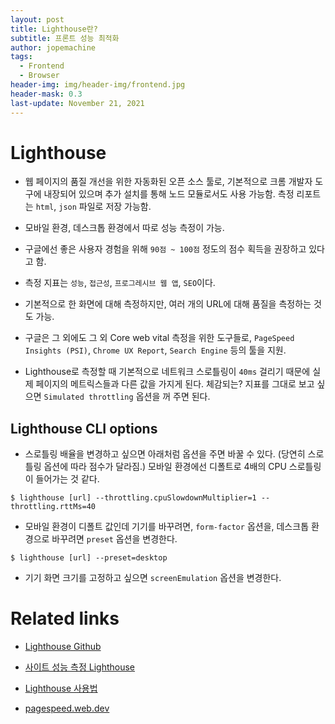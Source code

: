 ```yaml
---
layout: post
title: Lighthouse란?
subtitle: 프론트 성능 최적화
author: jopemachine
tags:
  - Frontend
  - Browser
header-img: img/header-img/frontend.jpg
header-mask: 0.3
last-update: November 21, 2021
---
```


# Lighthouse

- 웹 페이지의 품질 개선을 위한 자동화된 오픈 소스 툴로, 기본적으로 크롬 개발자 도구에 내장되어 있으며 추가 설치를 통해 노드 모듈로서도 사용 가능함. 측정 리포트는 `html`, `json` 파일로 저장 가능함.

- 모바일 환경, 데스크톱 환경에서 따로 성능 측정이 가능.

- 구글에선 좋은 사용자 경험을 위해 `90점 ~ 100점` 정도의 점수 획득을 권장하고 있다고 함.

- 측정 지표는 `성능`, `접근성`, `프로그레시브 웹 앱`, `SEO`이다.

- 기본적으로 한 화면에 대해 측정하지만, 여러 개의 URL에 대해 품질을 측정하는 것도 가능.

- 구글은 그 외에도 그 외 Core web vital 측정을 위한 도구들로, `PageSpeed Insights (PSI)`, `Chrome UX Report`, `Search Engine` 등의 툴을 지원.

- Lighthouse로 측정할 때 기본적으로 네트워크 스로틀링이 `40ms` 걸리기 때문에 실제 페이지의 메트릭스들과 다른 값을 가지게 된다. 체감되는? 지표를 그대로 보고 싶으면 `Simulated throttling` 옵션을 꺼 주면 된다.

## Lighthouse CLI options

- 스로틀링 배율을 변경하고 싶으면 아래처럼 옵션을 주면 바꿀 수 있다. (당연히 스로틀링 옵션에 따라 점수가 달라짐.) 모바일 환경에선 디폴트로 4배의 CPU 스로틀링이 들어가는 것 같다.

```
$ lighthouse [url] --throttling.cpuSlowdownMultiplier=1 --throttling.rttMs=40
```

- 모바일 환경이 디폴트 값인데 기기를 바꾸려면, `form-factor` 옵션을, 데스크톱 환경으로 바꾸려면 `preset` 옵션을 변경한다.

```
$ lighthouse [url] --preset=desktop
```

- 기기 화면 크기를 고정하고 싶으면 `screenEmulation` 옵션을 변경한다.

# Related links

- [Lighthouse Github](https://github.com/GoogleChrome/lighthouse)

- [사이트 성능 측정 Lighthouse](https://skyksit.tistory.com/entry/%EC%82%AC%EC%9D%B4%ED%8A%B8-%EC%84%B1%EB%8A%A5-%EC%B8%A1%EC%A0%95-lighthouse)

- [Lighthouse 사용법](https://velog.io/@dell_mond/Lighthouse-%EC%82%AC%EC%9A%A9%EB%B2%95)

- [pagespeed.web.dev](https://pagespeed.web.dev/)
